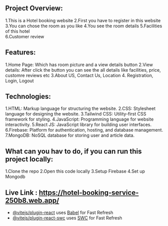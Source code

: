 ## Project Overview:
1.This is a Hotel booking website
2.First you have to register in this website
3.You can chose the room as you like
4.You see the room details
5.Facilities of this hotel  
6.Customer review

## Features:
1.Home Page: Which has room picture and a view details button
2.View details: After click the button you can see the all details like facilities, price, customre reviews etc
3.About US, Contact Us, Location
4. Registration, Login, Logout

## Technologies:
1.HTML: Markup language for structuring the website. 2.CSS: Stylesheet language for designing the website. 3.Tailwind CSS: Utility-first CSS framework for styling. 4.JavaScript: Programming language for website interactivity. 5.React JS: JavaScript library for building user interfaces. 6.Firebase: Platform for authentication, hosting, and database management. 7.MongoDB: NoSQL database for storing user and article data.

## What can you hav to do, if you can run this project locally:
1.Clone the repo
2.Open this code locally
3.Setup Firebase
4.Set up Mongodb

## Live Link : https://hotel-booking-service-250b8.web.app/

- [@vitejs/plugin-react](https://github.com/vitejs/vite-plugin-react/blob/main/packages/plugin-react/README.md) uses [Babel](https://babeljs.io/) for Fast Refresh
- [@vitejs/plugin-react-swc](https://github.com/vitejs/vite-plugin-react-swc) uses [SWC](https://swc.rs/) for Fast Refresh
